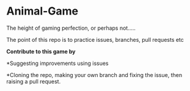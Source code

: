 # Animal-Game
The height of gaming perfection, or perhaps not.....

The point of this repo is to practice issues, branches, pull requests etc

**Contribute to this game by**

*Suggesting improvements using issues

*Cloning the repo, making your own branch and fixing the issue, then raising a pull request.
